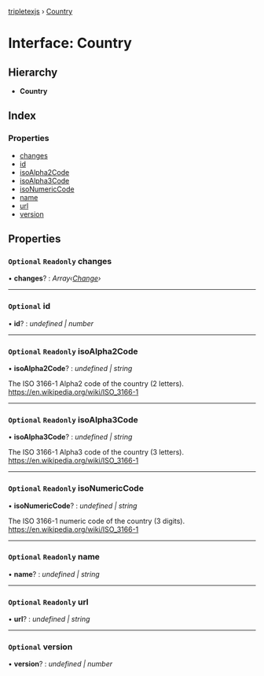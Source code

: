 [tripletexjs](../README.md) › [Country](country.md)

# Interface: Country

## Hierarchy

* **Country**

## Index

### Properties

* [changes](country.md#optional-readonly-changes)
* [id](country.md#optional-id)
* [isoAlpha2Code](country.md#optional-readonly-isoalpha2code)
* [isoAlpha3Code](country.md#optional-readonly-isoalpha3code)
* [isoNumericCode](country.md#optional-readonly-isonumericcode)
* [name](country.md#optional-readonly-name)
* [url](country.md#optional-readonly-url)
* [version](country.md#optional-version)

## Properties

### `Optional` `Readonly` changes

• **changes**? : *Array‹[Change](../modules/change.md)›*

___

### `Optional` id

• **id**? : *undefined | number*

___

### `Optional` `Readonly` isoAlpha2Code

• **isoAlpha2Code**? : *undefined | string*

The ISO 3166-1 Alpha2 code of the country (2 letters). https://en.wikipedia.org/wiki/ISO_3166-1

___

### `Optional` `Readonly` isoAlpha3Code

• **isoAlpha3Code**? : *undefined | string*

The ISO 3166-1 Alpha3 code of the country (3 letters). https://en.wikipedia.org/wiki/ISO_3166-1

___

### `Optional` `Readonly` isoNumericCode

• **isoNumericCode**? : *undefined | string*

The ISO 3166-1 numeric code of the country (3 digits). https://en.wikipedia.org/wiki/ISO_3166-1

___

### `Optional` `Readonly` name

• **name**? : *undefined | string*

___

### `Optional` `Readonly` url

• **url**? : *undefined | string*

___

### `Optional` version

• **version**? : *undefined | number*
